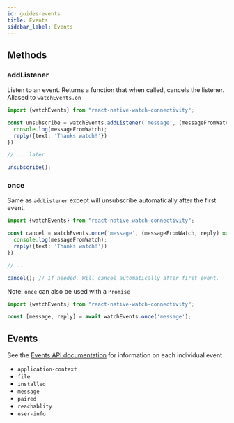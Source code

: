 ```yaml
---
id: guides-events
title: Events
sidebar_label: Events
---
```


## Methods

### addListener

Listen to an event. Returns a function that when called, cancels the listener. Aliased to `watchEvents.on`

```ts
import {watchEvents} from "react-native-watch-connectivity";

const unsubscribe = watchEvents.addListener('message', (messageFromWatch, reply) => {
  console.log(messageFromWatch);
  reply({text: 'Thanks watch!'})
})

// ... later

unsubscribe();
```

### once

Same as `addListener` except will unsubscribe automatically after the first event.

```ts
import {watchEvents} from "react-native-watch-connectivity";

const cancel = watchEvents.once('message', (messageFromWatch, reply) => {
  console.log(messageFromWatch);
  reply({text: 'Thanks watch!'})
})

// ...

cancel(); // If needed. Will cancel automatically after first event.
```

Note: `once` can also be used with a `Promise` 

```ts
import {watchEvents} from "react-native-watch-connectivity";

const [message, reply] = await watchEvents.once('message');
```

## Events

See the [Events API documentation](/react-native-watch-connectivity/docs/api-events) for information on each individual event

- `application-context`
- `file`
- `installed`
- `message`
- `paired`
- `reachablity`
- `user-info`
